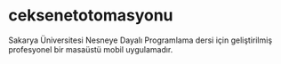# ceksenetotomasyonu
Sakarya Üniversitesi Nesneye Dayalı Programlama dersi için geliştirilmiş profesyonel bir masaüstü mobil uygulamadır.


